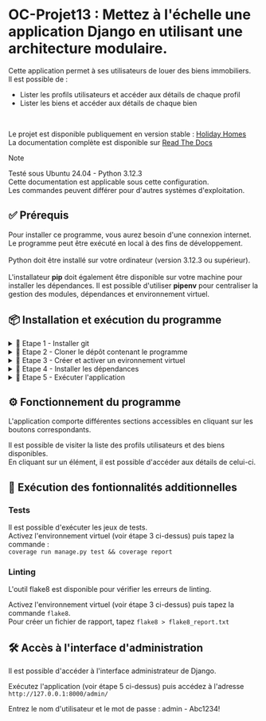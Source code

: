 # OC-Projet13 : Mettez à l'échelle une application Django en utilisant une architecture modulaire.

Cette application permet à ses utilisateurs de louer des biens immobiliers.<br>
Il est possible de :<br>
- Lister les profils utilisateurs et accéder aux détails de chaque profil <br>
- Lister les biens et accéder aux détails de chaque bien <br>
<br>

Le projet est disponible publiquement en version stable : [Holiday Homes](https://oc-projet13-latest.onrender.com/)<br>
La documentation complète est disponible sur [Read The Docs](https://gg-oc-projet13.readthedocs.io/fr/latest/index.html)<br>

> [!NOTE]
> Testé sous Ubuntu 24.04 - Python 3.12.3<br>
> Cette documentation est applicable sous cette configuration.<br>
> Les commandes peuvent différer pour d'autres systèmes d'exploitation.

## ✅ Prérequis

Pour installer ce programme, vous aurez besoin d'une connexion internet.<br>
Le programme peut être exécuté en local à des fins de développement.<br>
<br>
Python doit être installé sur votre ordinateur (version 3.12.3 ou supérieur).<br>
<br>
L'installateur **pip** doit également être disponible sur votre machine pour installer les dépendances.
Il est possible d'utiliser **pipenv** pour centraliser la gestion des modules, dépendances et environnement virtuel.

## 📦 Installation et exécution du programme

<details>
<summary>📍 Etape 1 - Installer git</summary><br>

Pour télécharger ce programme, vérifiez que git est bien installé sur votre poste.<br>
Vous pouvez l'installer en suivant les instructions fournies sur le site [git-scm.com](https://git-scm.com/book/fr/v2/D%C3%A9marrage-rapide-Installation-de-Git)

</details>

<details>
<summary>📍 Etape 2 - Cloner le dépôt contenant le programme</summary><br>


Placez-vous dans le dossier souhaité et utilisez la commande suivante :

``git clone https://github.com/Guillaume-Gillon/OC_Projet13.git``

</details>

<details>
<summary>📍 Etape 3 - Créer et activer un evironnement virtuel</summary><br>

Créez un environnement virtuel avec la commande<br>
``python3 -m venv env``<br>

Activez cet environnement avec la commande<br>
``source env/bin/activate``

</details>

<details>
<summary>📍 Etape 4 - Installer les dépendances</summary><br>

Pour que ce programme s'exécute, vous aurez besoin de plusieurs packages additionnels listés dans le fichier requirements.txt.<br>

Exécutez la commande <br>
``pip install -r requirements.txt``

</details>

<details>
<summary>📍 Etape 5 - Exécuter l'application</summary><br>

Exécutez les commandes suivantes :<br>
``python3 manage.py collectstatic --noinput``<br>
``RENDER_EXTERNAL_HOSTNAME="127.0.0.1" python3 manage.py runserver``

Ouvrez votre navigateur et tapez dans la barre d'adresse :
``127.0.0.1:8000``

</details>

## ⚙️ Fonctionnement du programme

L'application comporte différentes sections accessibles en cliquant sur les boutons correspondants.
<br>

Il est possible de visiter la liste des profils utilisateurs et des biens disponibles.<br>
En cliquant sur un élément, il est possible d'accéder aux détails de celui-ci.

## 🚀 Exécution des fontionnalités additionnelles

### Tests
Il est possible d'exécuter les jeux de tests.<br>
Activez l'environnement virtuel (voir étape 3 ci-dessus) puis tapez la commande :<br>
``coverage run manage.py test && coverage report``

### Linting

L'outil flake8 est disponible pour vérifier les erreurs de linting.

Activez l'environnement virtuel (voir étape 3 ci-dessus) puis tapez la commande ``flake8``.<br>
Pour créer un fichier de rapport, tapez ``flake8 > flake8_report.txt``

## 🛠️ Accès à l'interface d'administration

Il est possible d'accéder à l'interface administrateur de Django.

Exécutez l'application (voir étape 5 ci-dessus) puis accédez à l'adresse ``http://127.0.0.1:8000/admin/``

Entrez le nom d'utilisateur et le mot de passe : admin - Abc1234!